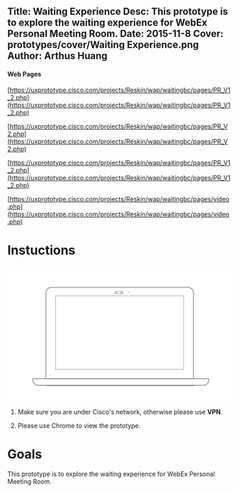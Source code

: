 Title: Waiting Experience
Desc: This prototype is to explore the waiting experience for WebEx Personal Meeting Room.
Date: 2015-11-8
Cover: prototypes/cover/Waiting Experience.png
Author: Arthus Huang
---

#### Web Pages

[https://uxprototype.cisco.com/projects/Reskin/wap/waitingbc/pages/PR_V1_2.php](https://uxprototype.cisco.com/projects/Reskin/wap/waitingbc/pages/PR_V1_2.php)

[https://uxprototype.cisco.com/projects/Reskin/wap/waitingbc/pages/PR_V2.php](https://uxprototype.cisco.com/projects/Reskin/wap/waitingbc/pages/PR_V2.php)

[https://uxprototype.cisco.com/projects/Reskin/wap/waitingbc/pages/PR_V1_2.php](https://uxprototype.cisco.com/projects/Reskin/wap/waitingbc/pages/PR_V1_2.php)

[https://uxprototype.cisco.com/projects/Reskin/wap/waitingbc/pages/video.php](https://uxprototype.cisco.com/projects/Reskin/wap/waitingbc/pages/video.php)

# Instuctions 
![Desktop](../../../img_data/prototypes/Desktop-2x.png)

1) Make sure you are under Cisco's network, otherwise please use **VPN**.

2) Please use Chrome to view the prototype.

# Goals	
This prototype is to explore the waiting experience for WebEx Personal Meeting Room.
